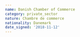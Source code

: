 ```yaml
---
name: Danish Chamber of Commerce
category: private_sector
nature: Chambre de commerce
nationality: Danemark
date_signed: '2018-11-12'
---
```

    